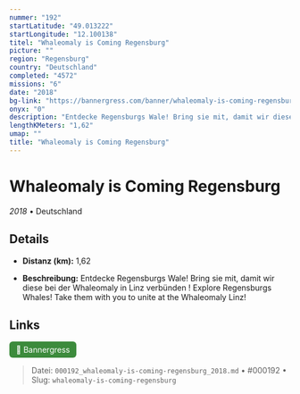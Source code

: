 ```yaml
---
nummer: "192"
startLatitude: "49.013222"
startLongitude: "12.100138"
titel: "Whaleomaly is Coming Regensburg"
picture: ""
region: "Regensburg"
country: "Deutschland"
completed: "4572"
missions: "6"
date: "2018"
bg-link: "https://bannergress.com/banner/whaleomaly-is-coming-regensburg-7a9c"
onyx: "0"
description: "Entdecke Regensburgs Wale! Bring sie mit, damit wir diese bei der Whaleomaly in Linz verbünden !\nExplore Regensburgs Whales! Take them with you to unite at the Whaleomaly Linz!"
lengthKMeters: "1,62"
umap: ""
title: "Whaleomaly is Coming Regensburg"
---
```

# Whaleomaly is Coming Regensburg

*2018* • Deutschland



## Details
- **Distanz (km):** 1,62



- **Beschreibung:** Entdecke Regensburgs Wale! Bring sie mit, damit wir diese bei der Whaleomaly in Linz verbünden !
Explore Regensburgs Whales! Take them with you to unite at the Whaleomaly Linz!


## Links
<div style="margin-top: 0.5em;">
<a href="https://bannergress.com/banner/whaleomaly-is-coming-regensburg-7a9c" target="_blank" style="display:inline-block;margin-right:8px;padding:6px 12px;background-color:#3c8b3c;color:white;text-decoration:none;border-radius:6px;">🔗 Bannergress</a>

</div>


> Datei: `000192_whaleomaly-is-coming-regensburg_2018.md` • #000192 • Slug: `whaleomaly-is-coming-regensburg`
